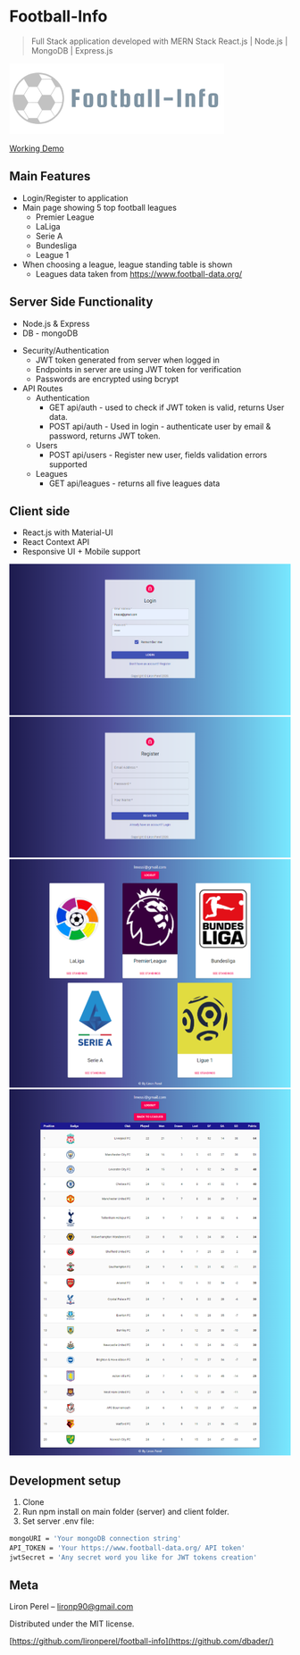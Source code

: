 # Football-Info
> Full Stack application developed with MERN Stack
>React.js | Node.js | MongoDB | Express.js

![](logo.png)

[Working Demo](https://football-info-app.herokuapp.com/)

## Main Features
* Login/Register to application
* Main page showing 5 top football leagues
	* Premier League
	* LaLiga
	* Serie A
	* Bundesliga
	* League 1
* When choosing a league, league standing table is shown
	* Leagues data taken from https://www.football-data.org/

## Server Side Functionality
- Node.js & Express
- DB - mongoDB

* Security/Authentication
	* JWT token generated from server when logged in
	* Endpoints in server are using JWT token for verification
	* Passwords are encrypted using bcrypt
* API Routes
	* Authentication
		* GET api/auth - used to check if JWT token is valid, returns User data.
		* POST api/auth - Used in login - authenticate user by email & password, returns JWT token.
	* Users
		* POST api/users - Register new user, fields validation errors supported
	* Leagues
		* GET api/leagues - returns all five leagues data

## Client side
- React.js with Material-UI
- React Context API
- Responsive UI + Mobile support

![](screen1.png)
![](screen2.png)
![](screen3.png)
![](screen4.png)

## Development setup

1. Clone
2. Run npm install on main folder (server) and client folder.
3. Set server .env file:
```sh
mongoURI = 'Your mongoDB connection string'
API_TOKEN = 'Your https://www.football-data.org/ API token'
jwtSecret = 'Any secret word you like for JWT tokens creation'
```


## Meta

Liron Perel – lironp90@gmail.com

Distributed under the MIT license.

[https://github.com/lironperel/football-info](https://github.com/dbader/)
